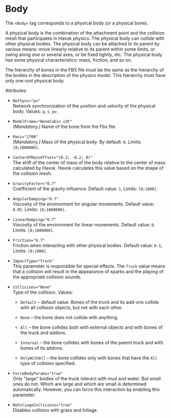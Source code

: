 # Body

The `<Body>` tag corresponds to a physical body (or a physical bone).

A physical body is the combination of the attachment point and the collision mesh that participates in Havok physics. The physical body can collide with other physical bodies. The physical body can be attached to its parent by various means: move linearly relative to its parent within some limits, or swing along one or several axes, or be fixed tightly, etc. The physical body has some physical characteristics: mass, friction, and so on.

The hierarchy of bones in the FBX file must be the same as the hierarchy of the bodies in the description of the physics model. This hierarchy must have only one root physical body.

Attributes:

-   `NetSync="pv"`  
    Network synchronization of the `p`osition and `v`elocity of the physical body.
    Values: `p`, `v`, `pv`.

-   `ModelFrame="BoneCabin_cdt"`  
    *(Mandatory.)* Name of the bone from the Fbx file.

-   `Mass="1700"`  
    *(Mandatory.)* Mass of the physical body. By default: `0`. Limits: `[0;1000000]`.

-   `CenterOfMassOffset="(0.2; -0.2; 0)"`  
    The shift of the center of mass of the body relative to the center of mass calculated by Havok. Havok calculates this value based on the shape of the collision mesh.

-   `GravityFactor="0.7"`  
    Coefficient of the gravity influence. Default value: `1`, Limits: `[0;1000]`.

-   `AngularDamping="0.7"`  
    Viscosity of the environment for angular movements. Default value: `0.05`. Limits: `[0;1000000]`.

-   `LinearDamping="0.7"`  
    Viscosity of the environment for linear movements. Default value: `0`. Limits: `[0;1000000]`.

-   `Friction="0.7"`  
    Friction when interacting with other physical bodies. Default value: `0.5`, Limits: `[0;1000]`.

-   `ImpactType="Truck"`  
    This parameter is responsible for special effects. The `Truck` value means that a collision will result in the appearance of sparks and the playing of the appropriate collision sounds.

-   `Collisions="None"`  
    Type of the collision. Values:

    -   `Default` – default value. Bones of the truck and its add-ons collide with all collision objects, but not with each other.

    -   `None` – the bone does not collide with anything.

    -   `All` – the bone collides both with external objects and with bones of the truck and addons.

    -   `Internal` – the bone collides with bones of the parent truck and with bones of its addons.

    -   `OnlyWithAll` – the bone collides only with bones that have the `All` type of collision specified.

-   `ForceBodyParams="true"`  
    Only \"large\" bodies of the truck interact with mud and water. But small ones do not. Which are large and which are small is determined automatically. However, you can force this interaction by enabling this parameter.

-   `NoFoliageCollisions="true"`  
    Disables collision with grass and foliage.

